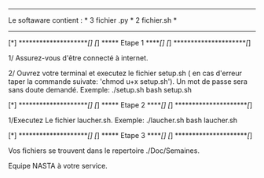 
******************************
Le softaware contient :      *
3 fichier .py                *
2 fichier.sh                 *
******************************

[*] **********************[*]
[*] *****  Etape 1  ******[*]
[*] **********************[*]

1/ Assurez-vous d'être connecté à internet.

2/ Ouvrez votre terminal et executez le fichier setup.sh ( en cas d'erreur taper la commande suivate:  'chmod u+x setup.sh').
Un mot de passe sera sans doute demandé.
Exemple: ./setup.sh
         bash setup.sh

[*] **********************[*]
[*] *****  Etape 2  ******[*]
[*] **********************[*]

1/Executez Le fichier laucher.sh.
Exemple: ./laucher.sh
         bash laucher.sh

[*] **********************[*]
[*] *****  Etape 3  ******[*]
[*] **********************[*]

Vos fichiers se trouvent dans le repertoire ./Doc/Semaines.

Equipe NASTA à votre service.
